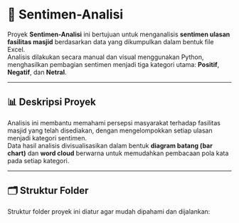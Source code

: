 # 🧠 Sentimen-Analisi

Proyek **Sentimen-Analisi** ini bertujuan untuk menganalisis **sentimen ulasan fasilitas masjid** berdasarkan data yang dikumpulkan dalam bentuk file Excel.  
Analisis dilakukan secara manual dan visual menggunakan Python, menghasilkan pembagian sentimen menjadi tiga kategori utama: **Positif**, **Negatif**, dan **Netral**.

---

## 📊 Deskripsi Proyek

Analisis ini membantu memahami persepsi masyarakat terhadap fasilitas masjid yang telah disediakan, dengan mengelompokkan setiap ulasan menjadi kategori sentimen.  
Data hasil analisis divisualisasikan dalam bentuk **diagram batang (bar chart)** dan **word cloud** berwarna untuk memudahkan pembacaan pola kata pada setiap kategori.

---

## 🗂️ Struktur Folder

Struktur folder proyek ini diatur agar mudah dipahami dan dijalankan:

